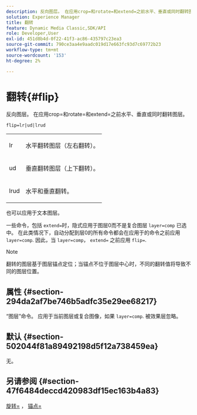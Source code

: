 ```yaml
---
description: 反向图层。 在应用crop=和rotate=和extend=之前水平、垂直或同时翻转图层。
solution: Experience Manager
title: 翻转
feature: Dynamic Media Classic,SDK/API
role: Developer,User
exl-id: 451d8b4d-0f22-41f3-ac86-435797c23ea3
source-git-commit: 790ce3aa4e9aadc019d17e663fc93d7c69772b23
workflow-type: tm+mt
source-wordcount: '153'
ht-degree: 2%

---
```


# 翻转{#flip}

反向图层。 在应用crop=和rotate=和extend=之前水平、垂直或同时翻转图层。

`flip=lr|ud|lrud`

<table id="simpletable_072CA0E24B7146D48AEFD70E51E849C2"> 
 <tr class="strow"> 
  <td class="stentry"> <p> <span class="codeph"> lr </span> </p> </td> 
  <td class="stentry"> <p>水平翻转图层（左右翻转）。 </p> </td> 
 </tr> 
 <tr class="strow"> 
  <td class="stentry"> <p> <span class="codeph"> ud </span> </p> </td> 
  <td class="stentry"> <p>垂直翻转图层（上下翻转）。 </p> </td> 
 </tr> 
 <tr class="strow"> 
  <td class="stentry"> <p> <span class="codeph"> lrud </span> </p> </td> 
  <td class="stentry"> <p>水平和垂直翻转。 </p> </td> 
 </tr> 
</table>

也可以应用于文本图层。

一些命令，包括 `extend=`时，隐式应用于图层0而不是复合图层 `layer=comp` 已选中。 在此类情况下，自动分配到层0的所有命令都会在应用于的命令之前应用 `layer=comp`. 因此，当 `layer=comp`， `extend=` 之前应用 `flip=`.

>[!NOTE]
>
>翻转的图层基于图层锚点定位；当锚点不位于图层中心时，不同的翻转值将导致不同的图层位置。

## 属性 {#section-294da2af7be746b5adfc35e29ee68217}

“图层”命令。 应用于当前图层或复合图像，如果 `layer=comp`. 被效果层忽略。

## 默认 {#section-502044f81a89492198d5f12a738459ea}

无。

## 另请参阅 {#section-47f6484deccd420983df15ec163b4a83}

[旋转=](../../../../../is-api/http-ref/image-serving-api-ref/c-http-protocol-reference/c-command-reference/r-rotate.md#reference-12abb086635546ec9ec2e1a793dc1096) ， [锚点=](../../../../../is-api/http-ref/image-serving-api-ref/c-http-protocol-reference/c-command-reference/r-anchor.md#reference-6661e548ab284b82828d8d94c8ddeb7c)
